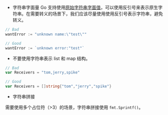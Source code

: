- 字符串字面量
  Go 支持使用[原始字符串字面值](https://golang.org/ref/spec#raw_string_lit)，可以使用反引号来表示原生字符串。在需要转义的场景下，我们应该尽量使用使用反引号表示字符串，避免转义。
```go
// Bad
wantError := "unknown name:\"test\""

// Good
wantError := `unknown error:"test"`
```
- 不要使用字符串表示 list 和 map 结构。
```go
// Bad
var Receivers = "tom,jerry,spike"

// Good
var Receivers = []string{"tom","jerry","spike"}
```
- 字符串拼接

需要使用多个占位符（>3）的场景，字符串拼接使用 `fmt.Sprintf()`。